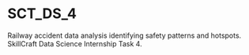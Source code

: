 # SCT_DS_4
Railway accident data analysis identifying safety patterns and hotspots. SkillCraft Data Science Internship Task 4.
